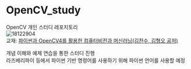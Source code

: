 # OpenCV_study
OpenCV 개인 스터디 레포지토리                   
![18122904](https://user-images.githubusercontent.com/81175672/176686047-43fbcbcf-c262-4b4d-8c33-d424470bc524.jpg)                       
교재: [파이썬과 OpenCV4를 활용한 컴퓨터비전과 머신러닝(김찬수, 김형오 공저)](https://book.naver.com/bookdb/book_detail.nhn?bid=18122904)               

개념 이해와 예제 연습을 통한 스터디 진행       
라즈베리파이 등에서 파이썬 기반 명령어를 사용하기 위해 파이썬 언어를 사용할 예정

